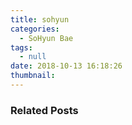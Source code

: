 ```yaml
---
title: sohyun
categories:
  - SoHyun Bae
tags:
  - null
date: 2018-10-13 16:18:26
thumbnail:
---
```


### Related Posts
